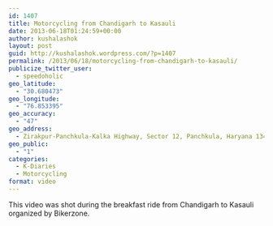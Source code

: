 ```yaml
---
id: 1407
title: Motorcycling from Chandigarh to Kasauli
date: 2013-06-18T01:24:59+00:00
author: kushalashok
layout: post
guid: http://kushalashok.wordpress.com/?p=1407
permalink: /2013/06/18/motorcycling-from-chandigarh-to-kasauli/
publicize_twitter_user:
  - speedoholic
geo_latitude:
  - "30.680473"
geo_longitude:
  - "76.853395"
geo_accuracy:
  - "47"
geo_address:
  - Zirakpur-Panchkula-Kalka Highway, Sector 12, Panchkula, Haryana 134112, India
geo_public:
  - "1"
categories:
  - K-Diaries
  - Motorcycling
format: video
---
```

<div class="jetpack-video-wrapper">
  <span class="embed-youtube" style="text-align:center; display: block;"></span>
</div>

This video was shot during the breakfast ride from Chandigarh to Kasauli organized by Bikerzone.